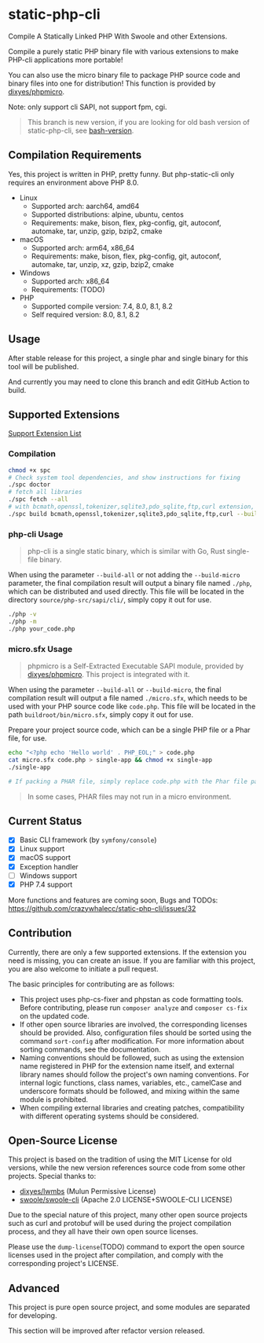 # static-php-cli

Compile A Statically Linked PHP With Swoole and other Extensions.

Compile a purely static PHP binary file with various extensions to make PHP-cli applications more portable! 

You can also use the micro binary file to package PHP source code and binary files into one for distribution!
This function is provided by [dixyes/phpmicro](https://github.com/dixyes/phpmicro).

Note: only support cli SAPI, not support fpm, cgi.

> This branch is new version, if you are looking for old bash version of static-php-cli, see [bash-version](https://github.com/crazywhalecc/static-php-cli/tree/bash-version).

## Compilation Requirements

Yes, this project is written in PHP, pretty funny.
But php-static-cli only requires an environment above PHP 8.0.

- Linux
  - Supported arch: aarch64, amd64
  - Supported distributions: alpine, ubuntu, centos
  - Requirements: make, bison, flex, pkg-config, git, autoconf, automake, tar, unzip, gzip, bzip2, cmake
- macOS
  - Supported arch: arm64, x86_64
  - Requirements: make, bison, flex, pkg-config, git, autoconf, automake, tar, unzip, xz, gzip, bzip2, cmake
- Windows
  - Supported arch: x86_64
  - Requirements: (TODO)
- PHP
  - Supported compile version: 7.4, 8.0, 8.1, 8.2
  - Self required version: 8.0, 8.1, 8.2

## Usage

After stable release for this project, a single phar and single binary for this tool will be published.

And currently you may need to clone this branch and edit GitHub Action to build.

## Supported Extensions

[Support Extension List](/ext-support.md)

### Compilation

```bash
chmod +x spc
# Check system tool dependencies, and show instructions for fixing
./spc doctor
# fetch all libraries
./spc fetch --all
# with bcmath,openssl,tokenizer,sqlite3,pdo_sqlite,ftp,curl extension, build both CLI and phpmicro SAPI
./spc build bcmath,openssl,tokenizer,sqlite3,pdo_sqlite,ftp,curl --build-all
```

### php-cli Usage

> php-cli is a single static binary, which is similar with Go, Rust single-file binary.

When using the parameter `--build-all` or not adding the `--build-micro` parameter, 
the final compilation result will output a binary file named `./php`, 
which can be distributed and used directly. 
This file will be located in the directory `source/php-src/sapi/cli/`, simply copy it out for use.

```bash
./php -v
./php -m
./php your_code.php
```

### micro.sfx Usage

> phpmicro is a Self-Extracted Executable SAPI module, provided by [dixyes/phpmicro](https://github.com/dixyes/phpmicro). 
> This project is integrated with it.

When using the parameter `--build-all` or `--build-micro`, 
the final compilation result will output a file named `./micro.sfx`, 
which needs to be used with your PHP source code like `code.php`. 
This file will be located in the path `buildroot/bin/micro.sfx`, simply copy it out for use.

Prepare your project source code, which can be a single PHP file or a Phar file, for use.

```bash
echo "<?php echo 'Hello world' . PHP_EOL;" > code.php
cat micro.sfx code.php > single-app && chmod +x single-app
./single-app

# If packing a PHAR file, simply replace code.php with the Phar file path.
```

> In some cases, PHAR files may not run in a micro environment.

## Current Status

- [X] Basic CLI framework (by `symfony/console`)
- [X] Linux support
- [X] macOS support
- [X] Exception handler
- [ ] Windows support
- [X] PHP 7.4 support

More functions and features are coming soon, Bugs and TODOs: https://github.com/crazywhalecc/static-php-cli/issues/32

## Contribution

Currently, there are only a few supported extensions. 
If the extension you need is missing, you can create an issue. 
If you are familiar with this project, you are also welcome to initiate a pull request.

The basic principles for contributing are as follows:

- This project uses php-cs-fixer and phpstan as code formatting tools. Before contributing, please run `composer analyze` and `composer cs-fix` on the updated code.
- If other open source libraries are involved, the corresponding licenses should be provided. 
    Also, configuration files should be sorted using the command `sort-config` after modification.
    For more information about sorting commands, see the documentation.
- Naming conventions should be followed, such as using the extension name registered in PHP for the extension name itself, 
    and external library names should follow the project's own naming conventions. For internal logic functions, class names, variables, etc., 
    camelCase and underscore formats should be followed, and mixing within the same module is prohibited.
- When compiling external libraries and creating patches, compatibility with different operating systems should be considered.

## Open-Source License

This project is based on the tradition of using the MIT License for old versions, 
while the new version references source code from some other projects. 
Special thanks to:

- [dixyes/lwmbs](https://github.com/dixyes/lwmbs) (Mulun Permissive License)
- [swoole/swoole-cli](https://github.com/swoole/swoole-cli) (Apache 2.0 LICENSE+SWOOLE-CLI LICENSE)

Due to the special nature of this project, 
many other open source projects such as curl and protobuf will be used during the project compilation process, 
and they all have their own open source licenses.

Please use the `dump-license`(TODO) command to export the open source licenses used in the project after compilation, 
and comply with the corresponding project's LICENSE.

## Advanced

This project is pure open source project, and some modules are separated for developing.

This section will be improved after refactor version released.